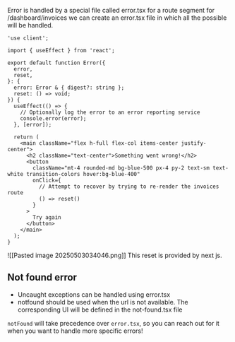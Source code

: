 Error is handled by a special file called error.tsx for a route segment
for /dashboard/invoices we can create an error.tsx file in which all the possible will be handled.
```tsx
'use client';
 
import { useEffect } from 'react';
 
export default function Error({
  error,
  reset,
}: {
  error: Error & { digest?: string };
  reset: () => void;
}) {
  useEffect(() => {
    // Optionally log the error to an error reporting service
    console.error(error);
  }, [error]);
 
  return (
    <main className="flex h-full flex-col items-center justify-center">
      <h2 className="text-center">Something went wrong!</h2>
      <button
        className="mt-4 rounded-md bg-blue-500 px-4 py-2 text-sm text-white transition-colors hover:bg-blue-400"
        onClick={
          // Attempt to recover by trying to re-render the invoices route
          () => reset()
        }
      >
        Try again
      </button>
    </main>
  );
}
```

![[Pasted image 20250503034046.png]]
This reset is provided by next js.
## Not found error
- Uncaught exceptions can be handled using error.tsx
- notfound should be used when the url is not available. The corresponding UI will be defined in the not-found.tsx file

`notFound` will take precedence over `error.tsx`, so you can reach out for it when you want to handle more specific errors!


